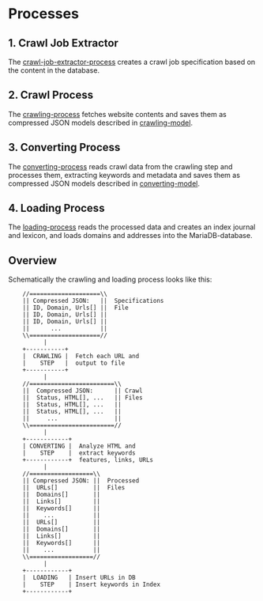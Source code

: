 # Processes

## 1. Crawl Job Extractor

The [crawl-job-extractor-process](crawl-job-extractor-process/) creates a crawl job specification 
based on the content in the database.

## 2. Crawl Process

The [crawling-process](crawling-process/) fetches website contents and saves them
as compressed JSON models described in [crawling-model](../process-models/crawling-model/).

## 3. Converting Process

The [converting-process](converting-process/) reads crawl data from the crawling step and 
processes them, extracting keywords and metadata and saves them as compressed JSON models 
described in [converting-model](../process-models/converting-model/).

## 4. Loading Process

The [loading-process](loading-process/) reads the processed data and creates an index journal
and lexicon, and loads domains and addresses into the MariaDB-database.

## Overview 

Schematically the crawling and loading process looks like this:

```
    //====================\\
    || Compressed JSON:   ||  Specifications
    || ID, Domain, Urls[] ||  File
    || ID, Domain, Urls[] ||
    || ID, Domain, Urls[] ||
    ||      ...           ||
    \\====================//
          |
    +-----------+  
    |  CRAWLING |  Fetch each URL and 
    |    STEP   |  output to file
    +-----------+
          |
    //========================\\
    ||  Compressed JSON:      || Crawl
    ||  Status, HTML[], ...   || Files
    ||  Status, HTML[], ...   ||
    ||  Status, HTML[], ...   ||
    ||     ...                ||
    \\========================//
          |
    +------------+
    | CONVERTING |  Analyze HTML and 
    |    STEP    |  extract keywords 
    +------------+  features, links, URLs
          |
    //==================\\
    || Compressed JSON: ||  Processed
    ||  URLs[]          ||  Files
    ||  Domains[]       ||
    ||  Links[]         ||  
    ||  Keywords[]      ||
    ||    ...           ||
    ||  URLs[]          ||
    ||  Domains[]       ||
    ||  Links[]         ||    
    ||  Keywords[]      ||
    ||    ...           ||
    \\==================//
          |
    +------------+
    |  LOADING   | Insert URLs in DB
    |    STEP    | Insert keywords in Index
    +------------+    
    
```
